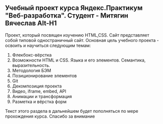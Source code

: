 Учебный проект курса Яндекс.Практикум "Веб-разработка". Студент - Митягин Вячеслав
Alt-H1
------
Проект, который посвящен изучению HTML,CSS.
Сайт представляет собой типовой одностраничный сайт.
Основная цель учебного проекта - освоить и научиться следующим темам:
1. Флекбокс-вёрстка
2. Возможности HTML и CSS. Языка и его элементов. Семантика, выразительность.
3. Методология БЭМ
4. Позиционирование элементов
5. Git
6. Декомпозиция проекта
7. Видео, iframe, embed, API
8. Анимации и трансформация
9. Разметка и вёрстка форм

Текст этого раздела в дальнейшем будет пополняться по мере прохождения курса. Спасибо за внимание
